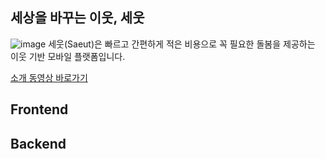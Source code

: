 ## 세상을 바꾸는 이웃, 세웃

![image](https://user-images.githubusercontent.com/59859965/161734225-091e7528-ce7c-4a78-a2ad-5a0bd72eca2c.png)
세웃(Saeut)은 빠르고 간편하게 적은 비용으로 꼭 필요한 돌봄을 제공하는 이웃 기반 모바일 플랫폼입니다.

[소개 동영상 바로가기](https://ictchallenge.meet.or.kr/video/AD0814184.mp4)

## Frontend


## Backend

